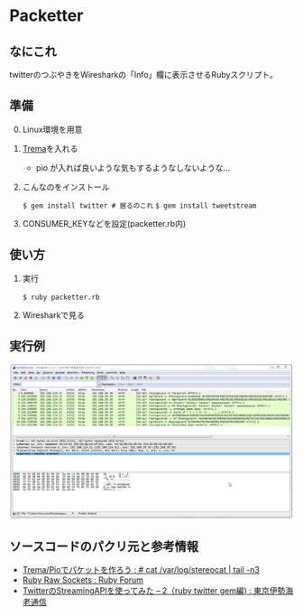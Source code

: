 Packetter
=========

なにこれ
--------

twitterのつぶやきをWiresharkの「Info」欄に表示させるRubyスクリプト。


準備
----

0. Linux環境を用意

1. [Trema](https://github.com/trema/trema)を入れる

    * pio が入れば良いような気もするようなしないような…
	
2. こんなのをインストール

	`$ gem install twitter # 居るのこれ`
	`$ gem install tweetstream`

3. CONSUMER_KEYなどを設定(packetter.rb内)
	

使い方
------

1. 実行

	`$ ruby packetter.rb`

2. Wiresharkで見る


実行例
------

![sample.pcap](sample.png "sample.pcapを開いた")


ソースコードのパクリ元と参考情報
------------------------------

* [Trema/Pioでパケットを作ろう : # cat /var/log/stereocat | tail -n3](http://d.hatena.ne.jp/stereocat/20131005/1380977633)
* [Ruby Raw Sockets : Ruby Forum](https://www.ruby-forum.com/topic/159213)
* [TwitterのStreamingAPIを使ってみた – 2（ruby twitter gem編) : 東京伊勢海老通信](http://altarf.net/computer/using_twitterapi/1403)

